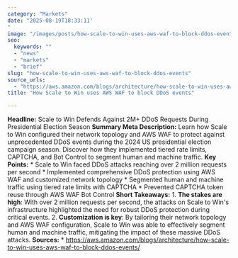 ```yaml
---
category: "Markets"
date: "2025-08-19T18:33:11'"
image: "/images/posts/how-scale-to-win-uses-aws-waf-to-block-ddos-events.png"
seo:
  keywords: ""
  - "news"
  - "markets"
  - "brief"
slug: "how-scale-to-win-uses-aws-waf-to-block-ddos-events"
source_urls:
  - "https://aws.amazon.com/blogs/architecture/how-scale-to-win-uses-aws-waf-to-block-ddos-events/"
title: "How Scale to Win uses AWS WAF to block DDoS events"

---
```


**Headline:** Scale to Win Defends Against 2M+ DDoS Requests During Presidential Election Season  **Summary Meta Description:** Learn how Scale to Win configured their network topology and AWS WAF to protect against unprecedented DDoS events during the 2024 US presidential election campaign season. Discover how they implemented tiered rate limits, CAPTCHA, and Bot Control to segment human and machine traffic.  **Key Points:**  * Scale to Win faced DDoS attacks reaching over 2 million requests per second * Implemented comprehensive DDoS protection using AWS WAF and customized network topology * Segmented human and machine traffic using tiered rate limits with CAPTCHA * Prevented CAPTCHA token reuse through AWS WAF Bot Control  **Short Takeaways:**  1. **The stakes are high**: With over 2 million requests per second, the attacks on Scale to Win's infrastructure highlighted the need for robust DDoS protection during critical events. 2. **Customization is key**: By tailoring their network topology and AWS WAF configuration, Scale to Win was able to effectively segment human and machine traffic, mitigating the impact of these massive DDoS attacks.  **Sources:**  * https://aws.amazon.com/blogs/architecture/how-scale-to-win-uses-aws-waf-to-block-ddos-events/